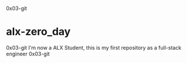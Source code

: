 0x03-git
# alx-zero_day
0x03-git 
I'm now a ALX Student, this is my first repository as a full-stack engineer
0x03-git
